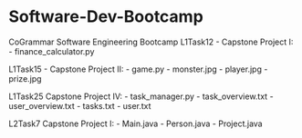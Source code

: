 # Software-Dev-Bootcamp
CoGrammar Software Engineering Bootcamp
L1Task12 - Capstone Project I:
         - finance_calculator.py
         
L1Task15 - Capstone Project II:
         - game.py
         - monster.jpg
         - player.jpg
         - prize.jpg

L1Task25 Capstone Project IV:
         - task_manager.py
         - task_overview.txt
         - user_overview.txt
         - tasks.txt
         - user.txt

L2Task7 Capstone Project I:
         - Main.java
         - Person.java
         - Project.java
